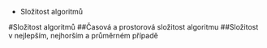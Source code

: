- Složitost algoritmů

#Složitost algoritmů
##Časová a prostorová složitost algoritmu
##Složitost v nejlepším, nejhorším a průměrném případě
